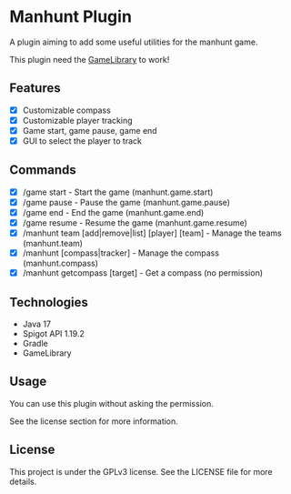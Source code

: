 # Manhunt Plugin

A plugin aiming to add some useful utilities for the manhunt game.

This plugin need the [GameLibrary](https://modrinth.com/plugin/gamelibrary) to work!

## Features

- [x] Customizable compass
- [x] Customizable player tracking
- [x] Game start, game pause, game end
- [x] GUI to select the player to track

## Commands

- [x] /game start - Start the game (manhunt.game.start)
- [x] /game pause - Pause the game (manhunt.game.pause)
- [x] /game end - End the game (manhunt.game.end)
- [x] /game resume - Resume the game (manhunt.game.resume)
- [x] /manhunt team [add|remove|list] [player] [team] - Manage the teams (manhunt.team)
- [x] /manhunt [compass|tracker] - Manage the compass (manhunt.compass)
- [x] /manhunt getcompass [target] - Get a compass (no permission)

## Technologies

- Java 17
- Spigot API 1.19.2
- Gradle
- GameLibrary

## Usage

You can use this plugin without asking the permission.

See the license section for more information.

## License

This project is under the GPLv3 license. See the LICENSE file for more details.
